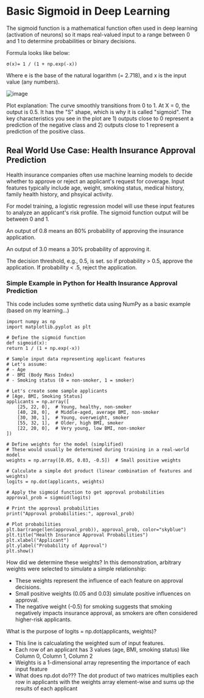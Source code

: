 # Basic Sigmoid in Deep Learning 

The sigmoid function is a mathematical function often used in deep learning (activation of neurons) so it maps real-valued input to a range between 0 and 1 to determine probabilities or binary decisions.

Formula looks like below: 

    σ(x)= 1 / (1 + np.exp(-x))

Where e is the base of the natural logarithm (= 2.718), and x is the input value (any numbers).
​

![image](https://github.com/user-attachments/assets/c52d661a-f88b-41fe-a425-7392771f5b53)


Plot explanation: 
  The curve smoothly transitions from 0 to 1. At X = 0, the output is 0.5. It has the "S" shape, which is why it is called "sigmoid". 
  The key characteristics you see in the plot are 1) outputs close to 0 represent a prediction of the negative class and 2) outputs close to 1 represent a prediction of the positive class. 

## Real World Use Case: Health Insurance Approval Prediction 

Health insurance companies often use machine learning models to decide whether to approve or reject an applicant's request for coverage. Input features typically include age, weight, smoking status, medical history, family health history, and phsyical activity. 

For model training, a logistic regression model will use these input features to analyze an applicant's risk profile. The sigmoid function output will be between 0 and 1. 

An output of 0.8 means an 80% probability of approving the insurance application. 

An output of 3.0 means a 30% probability of approving it. 

The decision threshold, e.g., 0.5, is set. so if probability > 0.5, approve the application. If probability < .5, reject the application. 

### Simple Example in Python for Health Insurance Approval Prediction 

This code includes some synthetic data using NumPy as a basic example (based on my learning...) 

    import numpy as np
    import matplotlib.pyplot as plt
    
    # Define the sigmoid function
    def sigmoid(x):
    return 1 / (1 + np.exp(-x))
    
    # Sample input data representing applicant features
    # Let's assume:
    # - Age
    # - BMI (Body Mass Index)
    # - Smoking status (0 = non-smoker, 1 = smoker)
    
    # Let's create some sample applicants
    # [Age, BMI, Smoking Status]
    applicants = np.array([
        [25, 22, 0],  # Young, healthy, non-smoker
        [40, 28, 0],  # Middle-aged, average BMI, non-smoker
        [30, 30, 1],  # Young, overweight, smoker
        [55, 32, 1],  # Older, high BMI, smoker
        [22, 20, 0],  # Very young, low BMI, non-smoker
    ])
    
    # Define weights for the model (simplified)
    # These would usually be determined during training in a real-world model
    weights = np.array([0.05, 0.03, -0.5])  # Small positive weights
    
    # Calculate a simple dot product (linear combination of features and weights)
    logits = np.dot(applicants, weights)
    
    # Apply the sigmoid function to get approval probabilities
    approval_prob = sigmoid(logits)
    
    # Print the approval probabilities
    print("Approval probabilities:", approval_prob)
    
    # Plot probabilities
    plt.bar(range(len(approval_prob)), approval_prob, color="skyblue")
    plt.title("Health Insurance Approval Probabilities")
    plt.xlabel("Applicant")
    plt.ylabel("Probability of Approval")
    plt.show()

How did we determine these weights? In this demonstration, arbitrary weights were selected to simulate a simple relationship:
* These weights represent the influence of each feature on approval decisions.
* Small positive weights (0.05 and 0.03) simulate positive influences on approval.
* The negative weight (-0.5) for smoking suggests that smoking negatively impacts insurance approval, as smokers are often considered higher-risk applicants.

What is the purpose of logits = np.dot(applicants, weights)?
* This line is calcualating the weighted sum of input features.
* Each row of an applicant has 3 values (age, BMI, smoking status) like Column 0, Column 1, Column 2
* Weights is a 1-dimensional array representing the importance of each input feature
* What does np.dot do??? The dot product of two matrices multiplies each row in applicants with the weights array element-wise and sums up the results of each applicant
